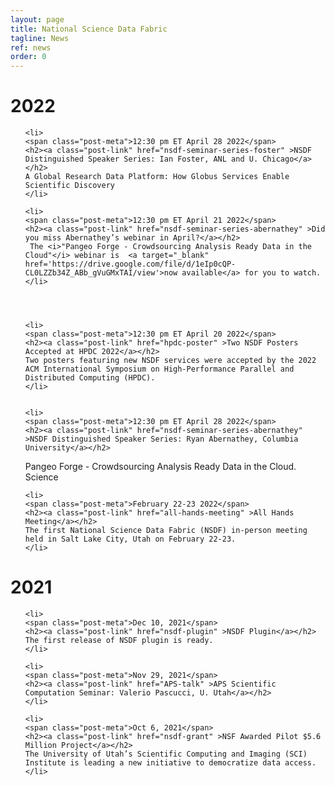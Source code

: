 ```yaml
---
layout: page
title: National Science Data Fabric
tagline: News
ref: news
order: 0
---
```


# 2022

<ul class="post-list">

		
	<li>
	<span class="post-meta">12:30 pm ET April 28 2022</span> 
	<h2><a class="post-link" href="nsdf-seminar-series-foster" >NSDF Distinguished Speaker Series: Ian Foster, ANL and U. Chicago</a></h2>
	A Global Research Data Platform: How Globus Services Enable Scientific Discovery
	</li>

	<li>
	<span class="post-meta">12:30 pm ET April 21 2022</span> 
	<h2><a class="post-link" href="nsdf-seminar-series-abernathey" >Did you miss Abernathey’s webinar in April?</a></h2>
	 The <i>"Pangeo Forge - Crowdsourcing Analysis Ready Data in the Cloud"</i> webinar is  <a target="_blank" href='https://drive.google.com/file/d/1eIp0cQP-CL0LZZb34Z_ABb_gVuGMxTAI/view'>now available</a> for you to watch.
	</li>


		

	<li>
	<span class="post-meta">12:30 pm ET April 20 2022</span> 
	<h2><a class="post-link" href="hpdc-poster" >Two NSDF Posters Accepted at HPDC 2022</a></h2>
	Two posters featuring new NSDF services were accepted by the 2022 ACM International Symposium on High-Performance Parallel and Distributed Computing (HPDC). 
	</li>


	<li>
	<span class="post-meta">12:30 pm ET April 28 2022</span>
	<h2><a class="post-link" href="nsdf-seminar-series-abernathey" >NSDF Distinguished Speaker Series: Ryan Abernathey, Columbia University</a></h2>
   Pangeo Forge - Crowdsourcing Analysis Ready Data in the Cloud.  Science
	</li>
		
	<li>
	<span class="post-meta">February 22-23 2022</span>
	<h2><a class="post-link" href="all-hands-meeting" >All Hands Meeting</a></h2>
	The first National Science Data Fabric (NSDF) in-person meeting held in Salt Lake City, Utah on February 22-23.
	</li>


</ul>


# 2021

<ul class="post-list">
		
	<li>
	<span class="post-meta">Dec 10, 2021</span>
	<h2><a class="post-link" href="nsdf-plugin" >NSDF Plugin</a></h2>
	The first release of NSDF plugin is ready. 
	</li>
		
	<li>
	<span class="post-meta">Nov 29, 2021</span>
	<h2><a class="post-link" href="APS-talk" >APS Scientific Computation Seminar: Valerio Pascucci, U. Utah</a></h2>
	</li>
	
	<li>
	<span class="post-meta">Oct 6, 2021</span>
	<h2><a class="post-link" href="nsdf-grant" >NSF Awarded Pilot $5.6 Million Project</a></h2>
	The University of Utah’s Scientific Computing and Imaging (SCI) Institute is leading a new initiative to democratize data access.
	</li>


</ul>

